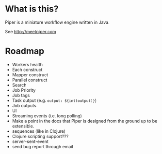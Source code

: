 # What is this?

Piper is a miniature workflow engine written in Java. 

See http://meetpiper.com

# Roadmap

- Workers health
- Each construct
- Mapper construct
- Parallel construct
- Search
- Job Priority
- Job tags
- Task output (e.g. `output: ${int(output)}`)
- Job outputs
- UI
- Streaming events (i.e. long polling)
- Make a point in the docs that Piper is designed from the ground up to be extensible.  
- sequences (like in Clojure)
- Clojure scripting support???
- server-sent-event
- send bug report through email
